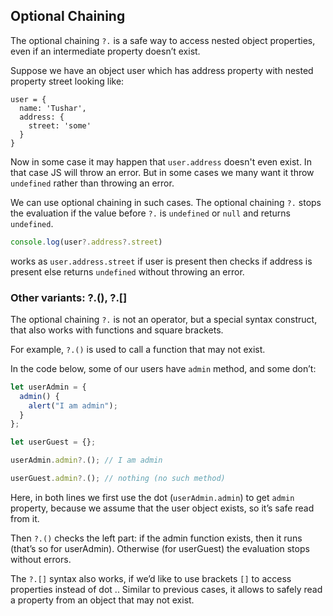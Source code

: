 ## Optional Chaining 

The optional chaining ```?.``` is a safe way to access nested object properties, even if an intermediate property doesn’t exist. 

Suppose we have an object user which has address property with nested property street looking like:
```JS
user = {
  name: 'Tushar',
  address: {
    street: 'some'
  }
}
```
Now in some case it may happen that ```user.address``` doesn't even exist. In that case JS will throw an error. But in some cases we many want it throw ``undefined`` rather than throwing an error. 

We can use optional chaining in such cases. 
The optional chaining ``?.`` stops the evaluation if the value before ``?.`` is ``undefined`` or ``null`` and returns ``undefined``.
```js
console.log(user?.address?.street)
```

works as ```user.address.street``` if user is present then checks if address is present else returns ``undefined`` without throwing an error.


### Other variants: ?.(), ?.[]
The optional chaining ``?.`` is not an operator, but a special syntax construct, that also works with functions and square brackets.

For example, ``?.()`` is used to call a function that may not exist.

In the code below, some of our users have ``admin`` method, and some don’t:
```js
let userAdmin = {
  admin() {
    alert("I am admin");
  }
};

let userGuest = {};

userAdmin.admin?.(); // I am admin

userGuest.admin?.(); // nothing (no such method)
```
Here, in both lines we first use the dot (``userAdmin.admin``) to get ``admin`` property, because we assume that the user object exists, so it’s safe read from it.

Then ``?.()`` checks the left part: if the admin function exists, then it runs (that’s so for userAdmin). Otherwise (for userGuest) the evaluation stops without errors.

The ``?.[]`` syntax also works, if we’d like to use brackets ``[]`` to access properties instead of dot .. Similar to previous cases, it allows to safely read a property from an object that may not exist.